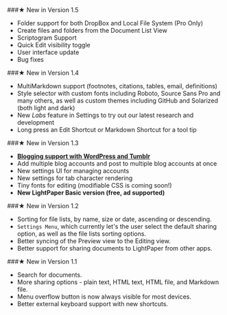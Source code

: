 ###★ New in Version 1.5
* Folder support for both DropBox and Local File System (Pro Only)
* Create files and folders from the Document List View
* Scriptogram Support
* Quick Edit visibility toggle
* User interface update
* Bug fixes

###★ New in Version 1.4
* MultiMarkdown support (footnotes, citations, tables, email, definitions)
* Style selector with custom fonts including Roboto, Source Sans Pro and many others, as well as custom themes including GitHub and Solarized (both light and dark)
* New *Labs* feature in Settings to try out our latest research and development
* Long press an Edit Shortcut or Markdown Shortcut for a tool tip

###★ New in Version 1.3
* [**Blogging support with WordPress and Tumblr**](#blogging)
* Add multiple blog accounts and post to multiple blog accounts at once
* New settings UI for managing accounts
* New settings for tab character rendering
* Tiny fonts for editing (modifiable CSS is coming soon!)
* **New LightPaper Basic version (free, ad supported)**

###★ New in Version 1.2
* Sorting for file lists, by name, size or date, ascending or descending.
* `Settings Menu`, which currently let's the user select the default sharing option, as well as the file lists sorting options.
* Better syncing of the Preview view to the Editing view.
* Better support for sharing documents to LightPaper from other apps.

###★ New in Version 1.1
* Search for documents.
* More sharing options - plain text, HTML text, HTML file, and Markdown file.
* Menu overflow button is now always visible for most devices.
* Better external keyboard support with new shortcuts.
